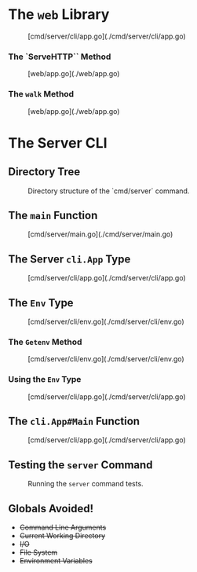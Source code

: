 # The `web` Library

<figure id="web.App">

<go doc="github.com/markbates/bostongo/web.App"></go>

<figcaption>[cmd/server/cli/app.go](./cmd/server/cli/app.go)</figcaption>

</figure>

### The `ServeHTTP`` Method

<figure id="web.App.ServeHTTP">

<go sym="./web.App.ServeHTTP"></go>

<figcaption>[web/app.go](./web/app.go)</figcaption>

</figure>

### The `walk` Method

<figure id="web.App.walk">

<go sym="./web.App.walk"></go>

<figcaption>[web/app.go](./web/app.go)</figcaption>

</figure>

# The Server CLI

## Directory Tree

<figure id="walker.tree">

<cmd exec='tree cmd/server -I testdata'></cmd>

<figcaption>Directory structure of the `cmd/server` command.</figcaption>

</figure>

## The `main` Function

<figure id="main">

<code src="cmd/server/main.go#main"></code>

<figcaption>[cmd/server/main.go](./cmd/server/main.go)</figcaption>

</figure>

## The Server `cli.App` Type

<figure id="cmd/server/cli.App">

<go doc="./cmd/server/cli.App"></go>

<figcaption>[cmd/server/cli/app.go](./cmd/server/cli/app.go)</figcaption>

</figure>

## The `Env` Type

<figure id="env.doc">

<go sym="./cmd/server/cli.Env"></go>

<figcaption>[cmd/server/cli/env.go](./cmd/server/cli/env.go)</figcaption>

</figure>

### The `Getenv` Method

<figure id="env.getenv">

<go sym="./cmd/server/cli.Env.Getenv"></go>

<figcaption>[cmd/server/cli/env.go](./cmd/server/cli/env.go)</figcaption>

</figure>

### Using the `Env` Type

<figure id="env.use">

<code src="cmd/server/cli/app.go#port"></code>

<figcaption>[cmd/server/cli/app.go](./cmd/server/cli/app.go)</figcaption>

</figure>

## The `cli.App#Main` Function

<figure id="cmd/server/cli.App.Main">

<go sym="./cmd/server/cli.App.Main"></go>

<figcaption>[cmd/server/cli/app.go](./cmd/server/cli/app.go)</figcaption>

</figure>

## Testing the `server` Command

<figure id="test-v">

<go src="./cmd/server/cli" test="-v"></go>

<figcaption>Running the <code>server</code> command tests.</figcaption>

</figure>

## Globals Avoided!

- ~~Command Line Arguments~~
- ~~Current Working Directory~~
- ~~I/O~~
- ~~File System~~
- ~~Environment Variables~~
